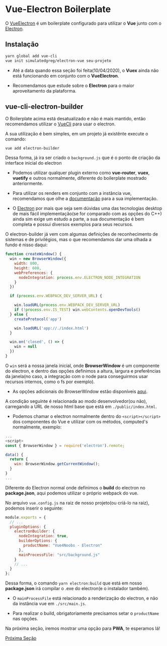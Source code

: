 # Vue-Electron Boilerplate

O [VueElectron](https://github.com/SimulatedGREG/electron-vue) é um boilerplate configurado para utilizar o **Vue** junto com o [Electron](https://www.electronjs.org/).

## Instalação

```bash
yarn global add vue-cli
vue init simulatedgreg/electron-vue seu-projeto
```

* Até a data quando essa seção foi feita(10/04/2020), o **Vuex** ainda não está funcionando em conjunto com o **VueElectron**.

* Recomendamos que estude sobre o **Electron** para o maior aproveitamento da plataforma.

## vue-cli-electron-builder

O Boilerplate acima está desatualizado e não é mais mantido, então recomendamos utilizar o [VueCli](https://nklayman.github.io/vue-cli-plugin-electron-builder/guide/) para usar o electron.

A sua utilização é bem simples, em um projeto já existênte execute o comando:

`vue add electron-builder`

Dessa forma, já ira ser criado o `background.js` que é o ponto de criação da interface inicial do electron

* Podemos utilizar qualquer plugin externo como **vue-router**, **vuex**, **vuetify** e outros normalmente, diferente do boilerplate mostrado anteriormente.

* Para utilizar os renders em conjunto com a instância vue, recomendamos que olhe a [documentação](https://nklayman.github.io/vue-cli-plugin-electron-builder/guide/configuration.html#webpack-configuration) para a sua implementação.

* O [Electron](https://www.electronjs.org/) por mais que seja sem dúvidas uma das tecnologias desktop de mais fácil implementação(se for comparado com as opções do C++) ainda sim exige um estudo a parte, a sua documentação é bem completa e possui diversos exemplos para seus recursos.

O electron-builder já vem com algumas definições de reconhecimento de sistemas e de privilégios, mas o que recomendamos dar uma olhada a fundo é nisso daqui:

```js
function createWindow() {
  win = new BrowserWindow({
    width: 800,
    height: 600,
    webPreferences: {
      nodeIntegration: process.env.ELECTRON_NODE_INTEGRATION
    }
  })

  if (process.env.WEBPACK_DEV_SERVER_URL) {

    win.loadURL(process.env.WEBPACK_DEV_SERVER_URL)
    if (!process.env.IS_TEST) win.webContents.openDevTools()
  } else {
    createProtocol('app')

    win.loadURL('app://./index.html')
  }

  win.on('closed', () => {
    win = null
  })
}
```

O `win` será a nossa janela inicial, onde **BrowserWindow** é um componente do electron, e dentro das opções definimos a altura, largura e preferências da janela(no caso, a integração com o node para conseguirmos usar recursos internos, como o fs por exemplo).

* As opções adicionais do BrowserWindow estão disponíveis [aqui](https://www.electronjs.org/docs/api/browser-window).

A condição seguinte é relacionada ao modo desenvolvedor(ou não), carregando a URL de nosso html base que está em `./public/index.html`.

* Podemos chamar o electron normalmente dentro do `<script></script>` dos componentes do Vue e utilizar com os métodos, computed's normalmente, exemplo:

```js
...
<script>
const { BrowserWindow } = require('electron').remote;

data() {
  return {
    win: BrowserWindow.getCurrentWindow();
  }
}
...
```

Diferente do Electron normal onde definimos o **build** do electron no **package.json**, aqui podemos utilizar o próprio webpack do vue.

No arquivo `vue.config.js` na raiz de nosso projeto(ou criá-lo na raiz), podemos inserir o seguinte:

```js
module.exports = {
  // ...
  pluginOptions: {
    electronBuilder: {
      nodeIntegration: true,
      builderOptions: {
        productName: "Vue4Noobs - Electron"
      },
      mainProcessFile: "src/background.js"
    }
    // ...
  }
};
```

Dessa forma, o comando `yarn electron:build` que está em nosso **package.json** irá compilar o .exe do electron(e o instalador também).

* O `mainProcessFile` está relacionado a renderização do electron, e não da instância vue em `./src/main.js`.

* Para realizar o build, obrigatoriamente precisamos setar o `productName` nas opções.

Na próxima seção, iremos mostrar uma opção para **PWA**, te esperamos lá!

[Próxima Seção](./5%20-%20Quasar.md)
